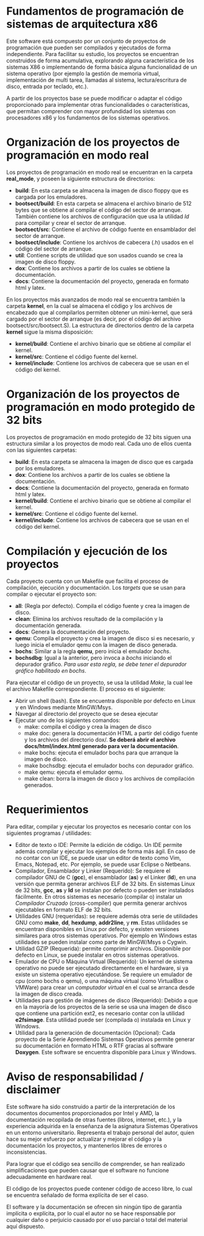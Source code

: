 # Fundamentos de programación de sistemas de arquitectura x86

Este software está compuesto por un conjunto de proyectos de 
programación que pueden ser compilados y ejecutados de forma
independiente. Para facilitar su estudio, los proyectos se 
encuentran construidos de forma acumulativa, explorando alguna 
característica de los sistemas X86 o implementando de forma básica
alguna funcionalidad de un sistema operativo (por ejemplo la gestión de memoria
virtual, implementación de multi tarea, llamadas al sistema, 
lectura/escritura de disco, entrada por teclado, etc.).

A partir de los proyectos base se puede modificar o adaptar el código 
proporcionado para implementar otras funcionalidades o 
características, que permitan comprender con mayor profundidad los
sistemas con procesadores x86 y los fundamentos de los sistemas operativos.

# Organización de los proyectos de programación en modo real

Los proyectos de programación  en modo real se encuentran en la carpeta 
__real_mode__, y poseen la siguiente estructura de directorios:

- __build__: En esta carpeta se almacena la imagen de disco floppy que es
  cargada por los emuladores.
- __bootsect/build__: En esta carpeta se almacena el archivo binario de 512
    bytes que se obtiene al compilar el código del sector de arranque. También
    contiene los archivos de configuración que usa la utilidad _ld_ para
    compilar y crear el sector de arranque.
- __bootsect/src__: Contiene el archivo de código fuente en ensamblador del
    sector de arranque.
- __bootsect/include__: Contiene los archivos de cabecera (.h) usados en el 
  código del sector de arranque.
- __util__: Contiene scripts de utilidad que son usados cuando se crea la
  imagen de disco floppy.
- __dox__: Contiene los archivos a partir de los cuales se obtiene la
  documentación.
- __docs__: Contiene la documentación del proyecto, generada en formato html y
  latex.

En los proyectos más avanzados de modo real se encuentra también la carpeta
__kernel__, en la cual se almacena el código y los archivos de encabezado que
al compilarlos permiten obtener un mini-kernel, que será cargado por el sector
de arranque (es decir, por el código del archivo bootsect/src/bootsect.S).
La estructura de directorios dentro de la carpeta __kernel__ sigue la misma 
disposición:

- __kernel/build__: Contiene el archivo binario que se obtiene al compilar el 
  kernel.
- __kernel/src__: Contiene el código fuente del kernel.
- __kernel/include__: Contiene los archivos de cabecera que se usan en el
  código del kernel.
                          
# Organización de los proyectos de programación en modo protegido de 32 bits

Los proyectos de programación en modo protegido de 32 bits siguen una estructura
similar a los proyectos de modo real. Cada uno de ellos cuenta con las
siguientes carpetas: 

- __build__: En esta carpeta se almacena la imagen de disco que es
  cargada por los emuladores.
- __dox__: Contiene los archivos a partir de los cuales se obtiene la
  documentación.
- __docs__: Contiene la documentación del proyecto, generada en formato html y
  latex.
- __kernel/build__: Contiene el archivo binario que se obtiene al compilar el 
  kernel.
- __kernel/src__: Contiene el código fuente del kernel.
- __kernel/include__: Contiene los archivos de cabecera que se usan en el
  código del kernel.
  
  
# Compilación y ejecución de los proyectos

Cada proyecto cuenta con un Makefile que facilita el proceso de compilación,
ejecución y documentación. Los _targets_ que se usan para compilar o
ejecutar el proyecto son:
- __all__: (Regla por defecto). Compila el código fuente y crea la imagen de
  disco.
- __clean__: Elimina los archivos resultado de la compilación y la documentación
  generada.
- __docs__: Genera la documentación del proyecto.
- __qemu__: Compila el proyecto y crea la imagen de disco si es necesario, y
  luego inicia el emulador qemu con la imagen de disco generada.
- __bochs__: Similar a la regla __qemu__, pero inicia el emulador _bochs_.
- __bochsdbg__: Igual a la anterior, pero invoca a _bochs_ iniciando el
  depurador gráfico. _Para usar esta regla, se debe tener el depurador gráfico
  habilitado en bochs_.

Para ejecutar el código de un proyecto, se usa la utilidad _Make_, la cual lee
el archivo Makefile correspondiente. El proceso es el siguiente:

- Abrir un shell (bash). Este se encuentra disponible por defecto en Linux y en
  Windows mediante MinGW/Msys.
- Navegar al directorio del proyecto que se desea ejecutar
- Ejecutar uno de los siguientes comandos:
	+ make: compila el código y crea la imagen de disco
	+ make doc: genera la documentación HTML a partir del código fuente y
	  los archivos del directorio dox/. __Se deberá abrir el archivo
	  docs/html/index.html generado para ver la documentación__.
	+ make bochs: ejecuta el emulador bochs para que arranque la imagen de
		disco.
	+ make bochsdbg: ejecuta el emulador bochs con depurador gráfico.
	+ make qemu: ejecuta el emulador qemu.
	+ make clean: borra la imagen de disco y los archivos de compilación
	  generados.

# Requerimientos

Para editar, compilar y ejecutar los proyectos es necesario contar con los 
siguientes programas / utilidades:

- Editor de texto o IDE: Permite la edición de código. Un IDE permite además
  compilar y ejecutar los ejemplos de forma más ágil. En caso de no contar con
  un IDE, se puede usar un editor de texto como Vim, Emacs, Notepad, etc. 
  Por ejemplo, se puede usar Eclipse o Netbeans.
- Compilador, Ensamblador y Linker (Requerido): Se requiere el compilador GNU de
  C (**gcc**), el ensamblador (**as**) y el Linker (**ld**), en una versión que
  permita generar archivos ELF de 32 bits. En sistemas Linux de 32 bits,
  **gcc**, **as** y **ld** se instalan por defecto o pueden ser instalados
  fácilmente. En otros sistemas es necesario (compilar o) instalar un
  _Compilador Cruzado_ (cross-compiler) que permita generar archivos ejecutables
  en formato ELF de 32 bits.
- Utilidades GNU (requeridas): se requiere además otra serie de utilidades GNU
  como **make**, **dd**, **hexdump**, **addr2line**, y **rm**. Estas utilidades
  se encuentran disponibles en Linux por defecto, y existen versiones similares
  para otros sistemas operativos. Por ejemplo en Windows estas utilidades se
  pueden instalar como parte de MinGW/Msys o Cygwin. 
- Utilidad GZIP (Requerida): permite comprimir archivos. Disponible por defecto
  en Linux, se puede instalar en otros sistemas operativos.
- Emulador de CPU o Máquina Virtual (Requerido): Un kernel de sistema operativo
  no puede ser ejecutado directamente en el hardware, si ya existe un sistema
  operativo ejecutándose. Se requiere un emulador de cpu (como bochs o qemu), o
  una máquina virtual (como VirtualBox o VMWare) para crear un _computador
  virtual_ en el cual se arranca desde la imagen de disco creada.
- Utilidades para gestión de imágenes de disco (Requerido): Debido a que en la
  mayoría de los proyectos de la serie se usa una imagen de disco que contiene
  una partición ext2, es necesario contar con la utilidad **e2fsimage**. Esta
  utilidad puede ser (compilada o) instalada en Linux y Windows.
- Utilidad para la generación de documentación (Opcional): Cada proyecto de la
  Serie Aprendiendo Sistemas Operativos permite generar su documentación en
  formato HTML o RTF gracias al software **Doxygen**. Este software se encuentra
  disponible para Linux y Windows.

# Aviso de responsabilidad / disclaimer

Este software ha sido construido a partir de la interpretación de 
los documentos documentos proporcionados por Intel y AMD, la documentación 
recopilada de otras fuentes (libros, internet, etc.), y la experiencia adquirida
en la enseñanza de la asignatura Sistemas Operativos en un entorno
universitario. Representa el trabajo personal del autor, quien hace su mejor
esfuerzo por actualizar y mejorar el código y la documentación los proyectos, y
mantenerlos libres de errores o inconsistencias.

Para lograr que el código sea sencillo de comprender, se han realizado
simplificaciones que pueden causar que el software no funcione adecuadamente en
hardware real.

El código de los proyectos puede contener código de acceso libre, lo
cual se encuentra señalado de forma explícita de ser el caso.

El software y la documentación se ofrecen sin ningún tipo de garantía implícita
o explícita, por lo cual el autor no se hace responsable por cualquier daño o
perjuicio causado por el uso parcial o total del material aquí dispuesto. 
